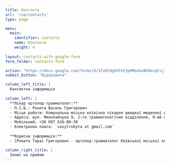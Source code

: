 ```yaml
---
title: Контакти
url: '/ua/contacts'
type: page

menu:
  main:
    identifier: contacts
    name: Контакти
    weight: 4
    
layout: contacts-with-google-form
form_folder: contacts-form

action: "https://docs.google.com/forms/d/1Fa5C9gGSFet2pHMoebxNhOesqCvj3oNtKpuETRGi6l8/formResponse"
submit_button: "Відправити"

column_left_title: |
  Контактна інформація
  
column_left: |
  **Лікар ортопед-травматолог:** 
  - П.І.Б.: Рокита Василь Григорович 
  - Місце роботи: Комунальна міська клінічна лікарня швидкої медичної допомоги 
  - Адреса: вул. Миколайчука 9, 2-ге травматологічне відділення, 9-ий поверх, Львів, Україна 
  - Мобільний: +38 097 616-80-39 
  - Електронна пошта: `vasylrokyta at gmail.com`
  
  **Корисна інформація:** 
  - [Рокита Тарас Григорович - ортопед-травматолог Київської міської клінічної лікарні №7 і клініки доктора Лінько.](https://arthroscopy.kiev.ua/ua/)

column_right_title: |
  Запис на прийом
---
```

